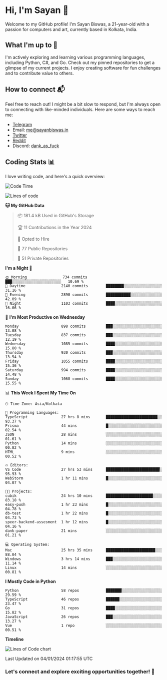 # Hi, I'm Sayan 👋

Welcome to my GitHub profile! I'm Sayan Biswas, a 21-year-old with a passion for computers and art, currently based in Kolkata, India.

## What I'm up to 🚀

I'm actively exploring and learning various programming languages, including Python, C#, and Go. Check out my pinned repositories to get a glimpse of my current projects. I enjoy creating software for fun challenges and to contribute value to others.

## How to connect 📬

Feel free to reach out! I might be a bit slow to respond, but I'm always open to connecting with like-minded individuals. Here are some ways to reach me:

- [Telegram](https://t.me/dank_as_fuck)
- Email: [me@sayanbiswas.in](mailto:me@sayanbiswas.in)
- [Twitter](https://twitter.com/TheDankDel)
- [Reddit](https://www.reddit.com/user/dank_as_fuck_/)
- Discord: [dank_as_fuck](https://discordapp.com/users/506536929152466945)

## Coding Stats 📊

I love writing code, and here's a quick overview:

<!--START_SECTION:waka-->
![Code Time](http://img.shields.io/badge/Code%20Time-1%2C384%20hrs%2035%20mins-blue)

![Lines of code](https://img.shields.io/badge/From%20Hello%20World%20I%27ve%20Written-6.6%20million%20lines%20of%20code-blue)

**🐱 My GitHub Data** 

> 📦 181.4 kB Used in GitHub's Storage 
 > 
> 🏆 11 Contributions in the Year 2024
 > 
> 💼 Opted to Hire
 > 
> 📜 77 Public Repositories 
 > 
> 🔑 51 Private Repositories 
 > 
**I'm a Night 🦉** 

```text
🌞 Morning                734 commits         ███░░░░░░░░░░░░░░░░░░░░░░   10.69 % 
🌆 Daytime                2140 commits        ████████░░░░░░░░░░░░░░░░░   31.16 % 
🌃 Evening                2890 commits        ███████████░░░░░░░░░░░░░░   42.09 % 
🌙 Night                  1103 commits        ████░░░░░░░░░░░░░░░░░░░░░   16.06 % 
```
📅 **I'm Most Productive on Wednesday** 

```text
Monday                   898 commits         ███░░░░░░░░░░░░░░░░░░░░░░   13.08 % 
Tuesday                  837 commits         ███░░░░░░░░░░░░░░░░░░░░░░   12.19 % 
Wednesday                1085 commits        ████░░░░░░░░░░░░░░░░░░░░░   15.80 % 
Thursday                 930 commits         ███░░░░░░░░░░░░░░░░░░░░░░   13.54 % 
Friday                   1055 commits        ████░░░░░░░░░░░░░░░░░░░░░   15.36 % 
Saturday                 994 commits         ████░░░░░░░░░░░░░░░░░░░░░   14.48 % 
Sunday                   1068 commits        ████░░░░░░░░░░░░░░░░░░░░░   15.55 % 
```


📊 **This Week I Spent My Time On** 

```text
🕑︎ Time Zone: Asia/Kolkata

💬 Programming Languages: 
TypeScript               27 hrs 8 mins       ███████████████████████░░   93.37 % 
Prisma                   44 mins             █░░░░░░░░░░░░░░░░░░░░░░░░   02.54 % 
JSON                     28 mins             ░░░░░░░░░░░░░░░░░░░░░░░░░   01.61 % 
Python                   14 mins             ░░░░░░░░░░░░░░░░░░░░░░░░░   00.82 % 
HTML                     9 mins              ░░░░░░░░░░░░░░░░░░░░░░░░░   00.52 % 

🔥 Editors: 
VS Code                  27 hrs 53 mins      ████████████████████████░   95.93 % 
WebStorm                 1 hr 11 mins        █░░░░░░░░░░░░░░░░░░░░░░░░   04.07 % 

🐱‍💻 Projects: 
cubik                    24 hrs 10 mins      █████████████████████░░░░   83.18 % 
easy-push                1 hr 23 mins        █░░░░░░░░░░░░░░░░░░░░░░░░   04.78 % 
db-test                  1 hr 22 mins        █░░░░░░░░░░░░░░░░░░░░░░░░   04.73 % 
speer-backend-assesment  1 hr 12 mins        █░░░░░░░░░░░░░░░░░░░░░░░░   04.16 % 
dank-paper               21 mins             ░░░░░░░░░░░░░░░░░░░░░░░░░   01.21 % 

💻 Operating System: 
Mac                      25 hrs 35 mins      ██████████████████████░░░   88.04 % 
Windows                  3 hrs 14 mins       ███░░░░░░░░░░░░░░░░░░░░░░   11.14 % 
Linux                    14 mins             ░░░░░░░░░░░░░░░░░░░░░░░░░   00.81 % 
```

**I Mostly Code in Python** 

```text
Python                   58 repos            ███████░░░░░░░░░░░░░░░░░░   29.59 % 
TypeScript               46 repos            ██████░░░░░░░░░░░░░░░░░░░   23.47 % 
Go                       31 repos            ████░░░░░░░░░░░░░░░░░░░░░   15.82 % 
JavaScript               26 repos            ███░░░░░░░░░░░░░░░░░░░░░░   13.27 % 
Vue                      1 repo              ░░░░░░░░░░░░░░░░░░░░░░░░░   00.51 % 
```



**Timeline**

![Lines of Code chart](https://raw.githubusercontent.com/Dank-del/Dank-del/main/assets/bar_graph.png)


 Last Updated on 04/01/2024 01:17:55 UTC
<!--END_SECTION:waka-->

### Let's connect and explore exciting opportunities together! 🚀
